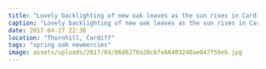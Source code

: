 ```yaml
---
title: "Lovely backlighting of new oak leaves as the sun rises in Cardiff this morning."
caption: "Lovely backlighting of new oak leaves as the sun rises in Cardiff this morning."
date: 2017-04-27 22:36
location: "Thornhill, Cardiff"
tags: "spring oak newmercies"
image: assets/uploads/2017/04/06d6270a28c6fe66403248ae047f56e6.jpg
---
```

